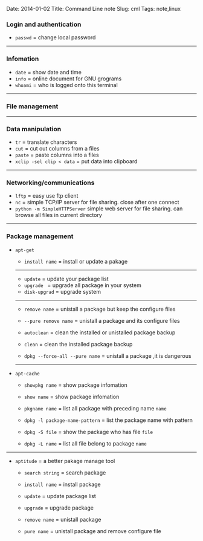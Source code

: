 Date: 2014-01-02
Title: Command Line note
Slug: cml
Tags: note,linux

### Login and authentication
- `passwd` = change local password

------

### Infomation
- `date` = show date and time
- `info` = online document for GNU grograms
- `whoami` = who is logged onto this terminal

------

### File management

------

### Data manipulation
- `tr` = translate characters
- `cut` = cut out columns from a files
- `paste` = paste columns into a files
- `xclip -sel clip < data` = put data into clipboard

------

### Networking/communications
- `lftp` = easy use ftp client
- `nc` = simple TCP/IP server for file sharing. close after one connect
- `python -m SimpleHTTPServer` simple web server for file sharing. can browse all files in current directory

------

### Package management
- `apt-get`
	+ `install name` = install or update a pakage

	----------

	+ `update` = update your package list
	+ `upgrade ` = upgrade all package in your system
	+ `disk-upgrad` = upgrade system

	-----------------

	+ `remove name` = unistall a package but keep the configure files
	+ `--pure remove name` = unistall a package and its configure files
	+ `autoclean` = clean the installed or unistalled package backup
	+ `clean` = clean the installed package backup
	
	+ `dpkg --force-all --pure name` = unistall a package ,it is dangerous

	---------------

- `apt-cache`
	+ `showpkg name` = show package infomation
	+ `show name`  = show package infomation

	+ `pkgname name` = list all package with preceding name `name`
	
	+ `dpkg -l package-name-pattern` = list the package name with pattern

	+ `dpkg -S file` = show the package who has file `file`
	+ `dpkg -L name` = list all file belong to package `name`

-------

- `aptitude` = a better pakage manage tool
	+ `search string` = search package

	+ `install name` = install package
	
	+ `update` = update package list
	+ `upgrade` = upgrade package
	
	+ `remove name` = unistall package
	+ `pure name` = unistall package and remove configure file

